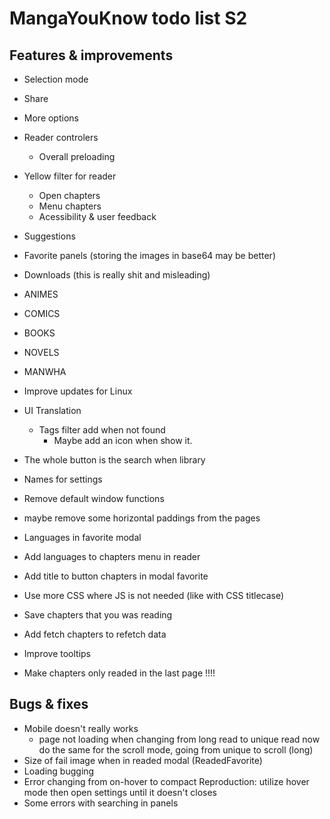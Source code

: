 # MangaYouKnow todo list S2

## Features & improvements

- Selection mode
- Share
- More options
- Reader controlers
  - Overall preloading
- Yellow filter for reader
  - Open chapters
  - Menu chapters
  - Acessibility & user feedback
- Suggestions
- Favorite panels (storing the images in base64 may be better)
- Downloads (this is really shit and misleading)
- ANIMES
- COMICS
- BOOKS
- NOVELS
- MANWHA
- Improve updates for Linux
- UI Translation
  - Tags filter add when not found
    - Maybe add an icon when show it.
- The whole button is the search when library
- Names for settings
- Remove default window functions
- maybe remove some horizontal paddings from the pages
- Languages in favorite modal
- Add languages to chapters menu in reader
- Add title to button chapters in modal favorite
- Use more CSS where JS is not needed (like with CSS titlecase)
- Save chapters that you was reading
- Add fetch chapters to refetch data
- Improve tooltips

- Make chapters only readed in the last page !!!!

## Bugs & fixes

- Mobile doesn't really works
  - page not loading when changing from long read to unique read
    now do the same for the scroll mode, going from unique to scroll (long)
- Size of fail image when in readed modal (ReadedFavorite)
- Loading bugging
- Error changing from on-hover to compact
  Reproduction: utilize hover mode then open settings until it doesn't closes
- Some errors with searching in panels
